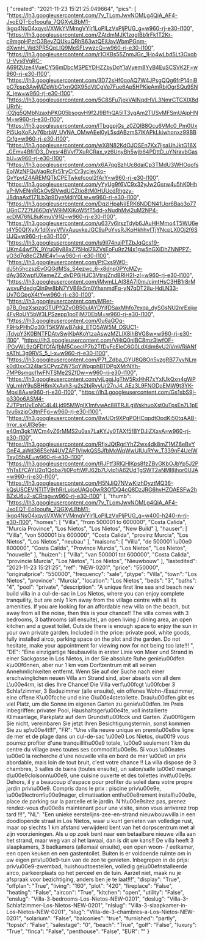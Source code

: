 {
"created": "2021-11-23 15:21:25.049664",
"pics": [
"https://lh3.googleusercontent.com/7v_TLomJwvNOMLg4QiA_AF4-JxoEQT-Eo1ooufa_7QGXyLBbM1-lkgq4NsO4xqysVXWkYVMmgVYlr1LoPlLzVxPljPUG_g=w960-rj-e30-l100",
"https://lh3.googleusercontent.com/ZAtdmMJK1zqgIBb1rFk1T2Kr-c9mgpHPzrO3BevZQUkuQRhB63wtQEiUayWbmPGnm-dXwnH_Wd3PR5QpLIQ9MoSFLvwzcQ=w960-rj-e30-l100",
"https://lh3.googleusercontent.com/r1OKBs55ZnmJGc_1Ho4wLbd5Lt3OxobU-Vys8VqRC-A69l2Uze4VueCY56mDbcMSPEYDHZZbyDoY1aVyem8YyB4EuSCSVK2F=w960-rj-e30-l100",
"https://lh3.googleusercontent.com/3D72sHf0qoAQ7W4JPsgQQg6frP14njBpO7psp3AwjMZpWbG1xnQ0X95dVtCgVe7Fue6Ap5HPKjeAmRbiOgrSQu9SNX_jew=w960-rj-e30-l100",
"https://lh3.googleusercontent.com/5C8SFu7jekVAINqdHVL3NmrCTCXIX8dURrN-iO2jg5QMbNzaxhPKG05bsogvH9f2J9BfhQA5lT3ygAm2TUSvMFSmUAjpHNM=w960-rj-e30-l100",
"https://lh3.googleusercontent.com/lTbqgpjGs_z0ZQlB8Qcu6VMc0_Pm0UxPi5UqXoFJv76brbW_UVNA_OMwAEel0yL5sdABzmS7lKAPkLkiwhqnxz99BBCrfg=w960-rj-e30-l100",
"https://lh3.googleusercontent.com/wX8N82KdOJOSEn7Kx7ljsaUhJktG16X_GEmv4Bfi1D3_Dyxsr4BVyf7XuRCRax_yz6UnyBh5wjb64PDttD_uYNravbGasbU=w960-rj-e30-l100",
"https://lh3.googleusercontent.com/x6A7qgBzhUc8daiCp3TMdU3WHOqofsEolWzNFQuVaqRcFr51ryCrCr3ycIeyXo-GvYpvtZ4AREMQTkCPETwkefcoqI2fArY=w960-rj-e30-l100",
"https://lh3.googleusercontent.com/yYyUg9f6VC9x32yJw2Gsrw4u5hK0HhvP-MyENnRGkOvSlVwdUCZtio8tM0HUUcdRhgzy-J8dpaAxf171Lb3p9DyeMdjY0Lw=w960-rj-e30-l100",
"https://lh3.googleusercontent.com/DqzlHpaNiIERK6NDDN41Uor6Bao3o77UGnC7Z7fJ66DqVW9iMXjKoW5fT5dd-xNudhMvi2uM2NP4-xcDM76fiL8uKmuV91Q=w960-rj-e30-l100",
"https://lh3.googleusercontent.com/u637v6lrszTdyb6JAuHHMmo4T5WU6et4Y50QfXyXr1dlXvyVfVxAuuvkeJGC9aPoYvsRJKoHkhhvfTjYNcpLX0Oj2f6SUJQ=w960-rj-e30-l100",
"https://lh3.googleusercontent.com/ls9ll74najPTZbJqQcs19-UKm44wf7K_9Yru08y88xZ75Hol78ZVsEoFu9z2f4x1gw5nGXiDhZNNPPZ-yO3d7g8eCZMlE4y1=w960-rj-e30-l100",
"https://lh3.googleusercontent.com/PtCxs9WO-dJ5h5hczszEvGQGdMSs_S4ezwc_6-x8dnp0PYcMZy-dAy36XwpfUXemeZZ_dvDP6jHJC3VtrsjZndBRIH2I-zI=w960-rj-e30-l100",
"https://lh3.googleusercontent.com/iMvmLLAI38A7l0mJcjmtHsC3HB1r8rMwsvuPdedgQln9w8bN7YVB8k5m0YhxnmdFq-yN7qDT2iIu-HdLN33-Uv7GGpgX4tY=w960-rj-e30-l100",
"https://lh3.googleusercontent.com/MRer-q7B_OozXspzqOTUPfQZyOB50uIAYDYjfDSaxMhfo7exqa_dySGsNU2nrExijw4FyRoUY5bW3LPSzepp1poTjM70EbM=w960-rj-e30-l100",
"https://lh3.googleusercontent.com/0u6aGOq-F9HxPHhOq30iT5K9WwB7skji_ETO5AW5M_DSUC1-jTdypY3K0BNTFDAtvSwjKbAKoYtzaAswzMZLIX8IhBVG8w=w960-rj-e30-l100",
"https://lh3.googleusercontent.com/VHtQ0nlBC8mz3lwfOF-jPGvWL9zQFDfOfAjfbM5CoeclP7b2TfDvFcEleC6G0LdXdm6vU2iVmVRiANfsAThL3g9RVS_5_l-x=w960-rj-e30-l100",
"https://lh3.googleusercontent.com/P7f_Zdba_GYU8Q8On5vzgRB77yvNLmk0d0xxCi24larSCPyzZW7SpYWpgphBTDPgXMrNYh-7MP6smqcI1wFNTSMe2SZfDw=w960-rj-e30-l100",
"https://lh3.googleusercontent.com/vjLggjJgThV5RxHhR7xYxIUkQxn4gWPVgLmhY9uSBH8mXxAvh3-u2s2bjRvyUr27nJ4_AEz3L9FNODoEMW9t3YK-Mpxi8A=w960-rj-e30-l100",
"https://lh3.googleusercontent.com/Gs1sbS9j-p330o6ASM4-ZJTPxrUyEoNC4L4Ljd95MWgIX1mfvwAc88TRJLgWskhuoXst0uTpsEn7L1pEtvu6xzipCdtnPFg=w960-rj-e30-l100",
"https://lh3.googleusercontent.com/8wUOr9XPqPOHCqpdtOpdKi50tqAAB-Irror_sxUll3e5e-e40m3gk1WCm4vZ6rMMS2u0ax7LaKYJy0TAXf5fBYDJiZXxvA=w960-rj-e30-l100",
"https://lh3.googleusercontent.com/RfjxJQtRgrlYhZ2wx4dk8mZ1MZ8eBvYGnE4_aWd36ESeN4UVZAF1VIwkQSSJfbMoWqWwUIUuRYw_T339nF4UelWTxy05bAE=w960-rj-e30-l100",
"https://lh3.googleusercontent.com/tRJFtf3RlQHlKps8fzZBvGKbOJbYp5J2PYhTsEfCAYU2q1Qdba7lj0PoftWFJ62b7UyIp1iA62UdTgSWT2aNMl8jhor0UJA=w960-rj-e30-l100",
"https://lh3.googleusercontent.com/H5NJiQ7NVwKizhDyztMQ36-kQsUSCEVNTITV9rhRrLujseUAQp0wR3OfDQ4cQ8DzJRG6hvHZOAESFw2hBZxU6u2-sCRrag=w960-rj-e30-l100"
],
"thumb": "https://lh3.googleusercontent.com/7v_TLomJwvNOMLg4QiA_AF4-JxoEQT-Eo1ooufa_7QGXyLBbM1-lkgq4NsO4xqysVXWkYVMmgVYlr1LoPlLzVxPljPUG_g=w400-h240-n-rj-e30-l100",
"homes": [
"Villa",
"from 500001 to 600000",
"Costa Calida",
"Murcia Province",
"Los Nietos",
"Los Nietos",
"New Build"
],
"hauser": [
"Villa",
"von 500001 bis 600000",
"Costa Calida",
"provinz Murcia",
"Los Nietos",
"Los Nietos",
"neubau"
],
"maisons": [
"Villa",
"de 500001 \u00e0 600000",
"Costa Calida",
"Province Murcia",
"Los Nietos",
"Los Nietos",
"nouvelle"
],
"huizen": [
"Villa",
"van 500001 tot 600000",
"Costa Calida",
"provincie Murcia",
"Los Nietos",
"Los Nietos",
"Nieuwbouw"
],
"lastedited": "2021-11-23 15:21:25",
"ref": "NEW-0201",
"price": "550000",
"originalprice": "550000",
"frequency": "sale",
"ptype": "Villa",
"town": "Los Nietos",
"province": "Murcia",
"location": "Los Nietos",
"beds": "3",
"baths": "4",
"pool": "private",
"description": "A unique first line sea and beach new build villa in a cul-de-sac in Los Nietos, where you can enjoy complete tranquility, but are only 1 km away from the village centre with all its amenities. If you are looking for an affordable new villa on the beach, but away from all the noise, then this is your chance!! The villa comes with 3 bedrooms, 3 bathrooms (all ensuite), an open living / dining area, an open kitchen and a guest toilet. Outside there is enough space to enjoy the sun in your own private garden. Included in the price: private pool, white goods, fully installed airco, parking space on the plot and the garden. Do not hesitate, make your appointment for viewing now for not being too late!!!  ",
"DE": "Eine einzigartige Neubauvilla in erster Linie von Meer und Strand in einer Sackgasse in Los Nietos, in der Sie absolute Ruhe genie\u00dfen k\u00f6nnen, aber nur 1 km vom Dorfzentrum mit all seinen Annehmlichkeiten entfernt. Wenn Sie auf der Suche nach einer erschwinglichen neuen Villa am Strand sind, aber abseits von all dem L\u00e4rm, ist dies Ihre Chance! Die Villa verf\u00fcgt \u00fcber 3 Schlafzimmer, 3 Badezimmer (alle ensuite), ein offenes Wohn-/Esszimmer, eine offene K\u00fcche und eine G\u00e4stetoilette. Drau\u00dfen gibt es viel Platz, um die Sonne im eigenen Garten zu genie\u00dfen. Im Preis inbegriffen: privater Pool, Haushaltsger\u00e4te, voll installierte Klimaanlage, Parkplatz auf dem Grundst\u00fcck und Garten. Z\u00f6gern Sie nicht, vereinbaren Sie jetzt Ihren Besichtigungstermin, sonst kommen Sie zu sp\u00e4t!!!",
"FR": "Une villa neuve unique en premi\u00e8re ligne de mer et de plage dans un cul-de-sac \u00e0 Los Nietos, o\u00f9 vous pourrez profiter d'une tranquillit\u00e9 totale, \u00e0 seulement 1 km du centre du village avec toutes ses commodit\u00e9s. Si vous \u00eates \u00e0 la recherche d'une nouvelle villa en bord de mer \u00e0 un prix abordable, mais loin de tout bruit, c'est votre chance !! La villa dispose de 3 chambres, 3 salles de bains (toutes ensuite), un salon/salle \u00e0 manger d\u00e9cloisonn\u00e9, une cuisine ouverte et des toilettes invit\u00e9s. Dehors, il y a beaucoup d'espace pour profiter du soleil dans votre propre jardin priv\u00e9. Compris dans le prix : piscine priv\u00e9e, \u00e9lectrom\u00e9nager, climatisation enti\u00e8rement install\u00e9e, place de parking sur la parcelle et le jardin. N'h\u00e9sitez pas, prenez rendez-vous d\u00e8s maintenant pour une visite, sinon vous arriverez trop tard !!!",
"NL": "Een unieke eerstelijns-zee-en-strand nieuwbouwvilla in een doodlopende straat in Los Nietos, waar u kunt genieten van volledige rust, maar op slechts 1 km afstand verwijderd bent van het dorpscentrum met al zijn voorzieningen. Als u op zoek bent naar een betaalbare nieuwe villa aan het strand, maar weg van al het lawaai, dan is dit uw kans!! De villa heeft 3 slaapkamers, 3 badkamers (allemaal ensuite), een open woon- / eetkamer, een open keuken en een gastentoilet. Buiten is er voldoende ruimte om in uw eigen priv\u00e9-tuin van de zon te genieten. Inbegrepen in de prijs: priv\u00e9-zwembad, huishoudtoestellen, volledig ge\u00efnstalleerde airco, parkeerplaats op het perceel en de tuin. Aarzel niet, maak nu je afspraak voor bezichtiging, anders ben je te laat!!!",
"display": "True",
"offplan": "True",
"living": "160",
"plot": "420",
"fireplace": "False",
"heating": "False",
"aircon": "True",
"kitchen": "open",
"utility": "False",
"enslug": "Villa-3-bedrooms-Los-Nietos-NEW-0201",
"deslug": "Villa-3-Schlafzimmer-Los-Nietos-NEW-0201",
"nlslug": "Villa-3-slaapkamer-in-Los-Nietos-NEW-0201",
"slug": "Villa-de-3-chambres-a-Los-Nietos-NEW-0201",
"solarium": "False",
"balconies": "true",
"furnished": "partly",
"topsix": "False",
"salestage": "0",
"beach": "True",
"golf": "False",
"luxury": "True",
"finca": "False",
"penthouse": "False",
"EUR": ""
}